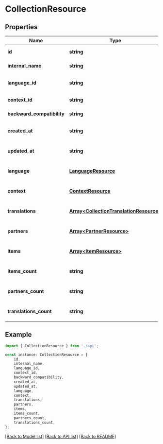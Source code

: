 # CollectionResource


## Properties

Name | Type | Description | Notes
------------ | ------------- | ------------- | -------------
**id** | **string** | The unique identifier (GUID) | [default to undefined]
**internal_name** | **string** | A name for this resource, for internal use only. | [default to undefined]
**language_id** | **string** | The language this collection belongs to (LanguageResource id) | [default to undefined]
**context_id** | **string** | The context this collection belongs to (ContextResource id) | [default to undefined]
**backward_compatibility** | **string** | The Id(s) of matching resource in the legacy system (if any). | [default to undefined]
**created_at** | **string** | The date of creation of the resource (managed by the system) | [default to undefined]
**updated_at** | **string** | The date of last modification of the resource (managed by the system) | [default to undefined]
**language** | [**LanguageResource**](LanguageResource.md) | The language relationship (LanguageResource) | [optional] [default to undefined]
**context** | [**ContextResource**](ContextResource.md) | The context relationship (ContextResource) | [optional] [default to undefined]
**translations** | [**Array&lt;CollectionTranslationResource&gt;**](CollectionTranslationResource.md) | Translations for this collection (CollectionTranslationResource[]) | [optional] [default to undefined]
**partners** | [**Array&lt;PartnerResource&gt;**](PartnerResource.md) | Partners associated with this collection (PartnerResource[]) | [optional] [default to undefined]
**items** | [**Array&lt;ItemResource&gt;**](ItemResource.md) | Items associated with this collection (ItemResource[]) | [optional] [default to undefined]
**items_count** | **string** | The number of items in this collection (computed) | [optional] [default to undefined]
**partners_count** | **string** |  | [optional] [default to undefined]
**translations_count** | **string** |  | [optional] [default to undefined]

## Example

```typescript
import { CollectionResource } from './api';

const instance: CollectionResource = {
    id,
    internal_name,
    language_id,
    context_id,
    backward_compatibility,
    created_at,
    updated_at,
    language,
    context,
    translations,
    partners,
    items,
    items_count,
    partners_count,
    translations_count,
};
```

[[Back to Model list]](../README.md#documentation-for-models) [[Back to API list]](../README.md#documentation-for-api-endpoints) [[Back to README]](../README.md)

